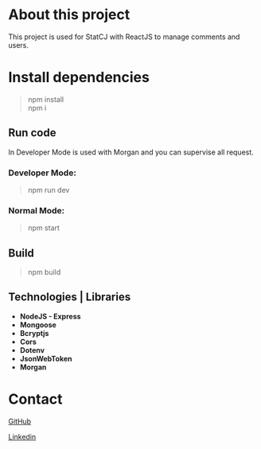 # About this project
This project is used for StatCJ with ReactJS to manage comments and users.

# Install dependencies
> npm install  
> npm i

## Run code
In Developer Mode is used with Morgan and you can supervise all request.

### Developer Mode:
> npm run dev
### Normal Mode:
> npm start

## Build
> npm build

## Technologies | Libraries
- **NodeJS - Express**
- **Mongoose**
- **Bcryptjs**
- **Cors**
- **Dotenv**
- **JsonWebToken**
- **Morgan**

# Contact 

[GitHub](https://github.com/MrGansoStr)

[Linkedin](https://linkedin.com/in/carlos-david-huanca-choque-a90a9b265/)
